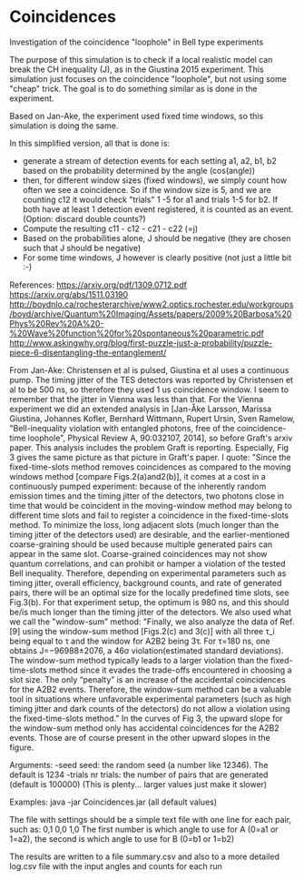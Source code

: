 # Coincidences
Investigation of the coincidence "loophole" in Bell type experiments

The purpose of this simulation is to check if a local realistic model can break the CH inequality (J), as in the Giustina 2015 experiment.
This simulation just focuses on the coincidence "loophole", but not using some "cheap" trick. The goal is to do something similar as is 
done in the experiment.
  
Based on Jan-Ake, the experiment used fixed time windows, so this simulation is doing the same.

In this simplified version, all that is done is:
- generate a stream of detection events for each setting a1, a2, b1, b2 based on the probability determined by the angle (cos(angle))
- then, for different window sizes (fixed windows), we simply count how often we see a coincidence.
So if the window size is 5, and we are counting c12 it would check "trials" 1 -5 for a1 and trials 1-5 for b2. If both have at least 1 detection event
registered, it is counted as an event. (Option: discard double counts?)
- Compute the resulting c11 - c12 - c21 - c22 (=j)
- Based on the probabilities alone, J should be negative (they are chosen such that J should be negative)
- For some time windows, J however is clearly positive (not just a little bit :-)

References:
https://arxiv.org/pdf/1309.0712.pdf
https://arxiv.org/abs/1511.03190
http://boydnlo.ca/rochesterarchive/www2.optics.rochester.edu/workgroups/boyd/archive/Quantum%20Imaging/Assets/papers/2009%20Barbosa%20Phys%20Rev%20A%20-%20Wave%20function%20for%20spontaneous%20parametric.pdf
http://www.askingwhy.org/blog/first-puzzle-just-a-probability/puzzle-piece-6-disentangling-the-entanglement/

From Jan-Ake:
Christensen et al is pulsed, Giustina et al uses a continuous pump.
The timing jitter of the TES detectors was reported by Christensen et al to be 500 ns, so therefore they used 1 us coincidence window. I seem to remember that the jitter in Vienna was less than that.
For the Vienna experiment we did an extended analysis in [Jan-Åke Larsson, Marissa Giustina, Johannes Kofler, Bernhard Wittmann, Rupert Ursin, Sven Ramelow, "Bell-inequality violation with entangled photons, free of the coincidence-time loophole", Physical Review A, 90:032107, 2014], so before Graft's arxiv paper. This analysis includes the problem Graft is reporting. Especially, Fig 3 gives the same picture as that picture in Graft's paper. I quote:
"Since the fixed-time-slots method removes coincidences as compared to the moving windows method [compare Figs.2(a)and2(b)], it comes at a cost in a continuously pumped experiment: because of the inherently random emission times and the timing jitter of the detectors, two photons close in time that would be coincident in the moving-window method may belong to different time slots and fail to register a coincidence in the fixed-time-slots method. To minimize the loss, long adjacent slots (much longer than the timing jitter of the detectors used) are desirable, and the earlier-mentioned coarse-graining should be used because multiple generated pairs can appear in the same slot. Coarse-grained coincidences may not show quantum correlations, and can prohibit or hamper a violation of the tested Bell inequality. Therefore, depending on experimental parameters such as timing jitter, overall efficiency, background counts, and rate of generated pairs, there will be an optimal size for the locally predefined time slots, see Fig.3(b).
For that experiment setup, the optimum is 980 ns, and this should be/is much longer than the timing jitter of the detectors.
We also used what we call the "window-sum" method:
"Finally, we also analyze the data of Ref. [9] using the window-sum method [Figs.2(c) and 3(c)] with all three τ_i being equal to τ and the window for A2B2 being 3τ. For τ=180 ns, one obtains J=−96988±2076, a 46σ violation(estimated standard deviations). The window-sum method typically leads to a larger violation than the fixed-time-slots method since it evades the trade-offs encountered in choosing a slot size. The only “penalty” is an increase of the accidental coincidences for the A2B2 events. Therefore, the window-sum method can be a valuable tool in situations where unfavorable experimental parameters (such as high timing jitter and dark counts of the detectors) do not allow a violation using the fixed-time-slots method."
In the curves of Fig 3, the upward slope for the window-sum method only has accidental coincidences for the A2B2 events. Those are of course present in the other upward slopes in the figure.


Arguments:
-seed seed: the random seed (a number like 12346). The default is 1234
-trials nr trials: the number of pairs that are generated (default is 100000) (This is plenty... larger values just make it slower)

Examples:
java -jar Coincidences.jar  (all default values)

The file with settings should be a simple text file with one line for each pair, such as:
0,1
0,0
1,0
The first number is which angle to use for A (0=a1 or 1=a2), the second is which angle to use for B (0=b1 or 1=b2)

The results are written to a file summary.csv and also to a more detailed log.csv file with the input angles and counts for each run